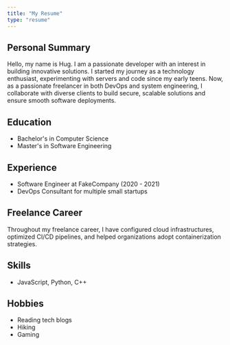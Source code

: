 ```yaml
---
title: "My Resume"
type: "resume"
---
```


## Personal Summary
Hello, my name is Hug. I am a passionate developer with an interest in building innovative solutions.
I started my journey as a technology enthusiast, experimenting with servers and code since my early teens.
Now, as a passionate freelancer in both DevOps and system engineering, I collaborate with diverse clients
to build secure, scalable solutions and ensure smooth software deployments.

## Education
- Bachelor's in Computer Science
- Master's in Software Engineering

## Experience
- Software Engineer at FakeCompany (2020 - 2021)
- DevOps Consultant for multiple small startups

## Freelance Career
Throughout my freelance career, I have configured cloud infrastructures, optimized CI/CD pipelines,
and helped organizations adopt containerization strategies.

## Skills
- JavaScript, Python, C++

## Hobbies
- Reading tech blogs
- Hiking
- Gaming

